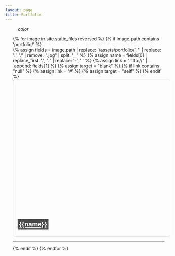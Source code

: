 ```yaml
---
layout: page
title: Portfolio
---
```

<script type="text/javascript" src="/assets/resources/jquery/jquery.min.js"></script>
<script type="text/javascript" src="/assets/resources/jquery/blazy.min.js"></script>
<script type="text/javascript" >
$( document ).ready(function() {
  var bLazy = new Blazy(); 
  $( "#colorToggle" ).click(function() {
    $(this).text($(this).text() == ' b&w' ? ' color' : ' b&w');
    $( this ).toggleClass( "fa-toggle-off fa-toggle-on" );
    $( "#portfolio li img" ).toggleClass( "color" );
  });
});
</script>
<style>
#portfolio li h2, #portfolio li h2 a {
  font-family: 'Ubuntu', sans-serif; 
}
#portfolio li {
  position: relative;
  list-style: none; 
}
#portfolio li h2 {
  position: absolute;
  bottom: 20px; 
  left: 15px;
  border-top: 1px solid #fff;
  padding: 5px;
  z-index: 10;
  background: rgba(0,0,0,0.7);
}
#portfolio li h2 a {
  font-size: 1em;
  color: #fff;
}
@media screen and (max-width: 480px) {
   #portfolio li h2 a { font-size: 0.6em; }
}
@media screen and (max-width: 360px) {
   #portfolio li h2 a { font-size: 0.3em; }
}
#portfolio li img {
  z-index:1;
  padding: 8px;
  border: 1px solid #ddd;
  border-radius: 8px;
  width:100%;
  max-width:700px;
}
.bw {
  filter:grayscale(100%); 
  -webkit-filter: grayscale(100%);
}
.color {
  filter:grayscale(0%); 
  -webkit-filter: grayscale(0%);
}
#colorToggle {
  margin: 0 0 10px 40px;
  cursor: pointer; cursor: hand;
}
</style>

<i id="colorToggle" class="fa fa-toggle-off fa-2x" aria-hidden="true"> color</i>
<ul id="portfolio">
{% for image in site.static_files reversed %}
    {% if image.path contains 'portfolio/' %}
<li>
  {% assign fields = image.path | replace: '/assets/portfolio/', '' | replace: ':', '/' | remove: ".jpg" | split: '__' %}
  {% assign name = fields[0] | replace_first: '.', '. ' | replace: '-', ' ' %}
  {% assign link = "http://" | append: fields[1] %}
  {% assign target = "blank" %}
  {% if link contains "null" %}
    {% assign link = '#' %}
    {% assign target = "self" %}
  {% endif %}
  <h2><a href="{{link}}" target="_{{target}}">{{name}}</a></h2>
  <img class="bw b-lazy" src="data:image/gif;base64,R0lGODlhAQABAAAAACH5BAEKAAEALAAAAAABAAEAAAICTAEAOw==" data-src="{{ site.baseurl }}{{ image.path }}" alt="{{name}}" />
  <hr>
</li>
    {% endif %}
{% endfor %}
</ul>
